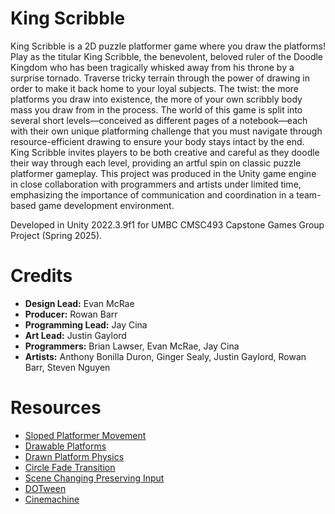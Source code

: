 # King Scribble
King Scribble is a 2D puzzle platformer game where you draw the platforms! Play as the titular King Scribble, the benevolent, beloved ruler of the Doodle Kingdom who has been tragically whisked away from his throne by a surprise tornado. Traverse tricky terrain through the power of drawing in order to make it back home to your loyal subjects. The twist: the more platforms you draw into existence, the more of your own scribbly body mass you draw from in the process. The world of this game is split into several short levels—conceived as different pages of a notebook—each with their own unique platforming challenge that you must navigate through resource-efficient drawing to ensure your body stays intact by the end. King Scribble invites players to be both creative and careful as they doodle their way through each level, providing an artful spin on classic puzzle platformer gameplay. This project was produced in the Unity game engine in close collaboration with programmers and artists under limited time, emphasizing the importance of communication and coordination in a team-based game development environment.

Developed in Unity 2022.3.9f1 for UMBC CMSC493 Capstone Games Group Project (Spring 2025).

# Credits
- **Design Lead:** Evan McRae
- **Producer:** Rowan Barr
- **Programming Lead:** Jay Cina
- **Art Lead:** Justin Gaylord
- **Programmers:** Brian Lawser, Evan McRae, Jay Cina
- **Artists:** Anthony Bonilla Duron, Ginger Sealy, Justin Gaylord, Rowan Barr, Steven Nguyen

# Resources
- [Sloped Platformer Movement](https://www.youtube.com/watch?v=QPiZSTEuZnw)
- [Drawable Platforms](https://www.youtube.com/watch?v=SmAwege_im8)
- [Drawn Platform Physics](https://youtu.be/Jgy8c0M_vO4)
- [Circle Fade Transition](https://www.youtube.com/watch?v=rtYCqVahq6A)
- [Scene Changing Preserving Input](https://forum.unity.com/threads/application-loadlevel-resets-input-getaxis-work-arounds.118511/#post-700346)
- [DOTween](https://assetstore.unity.com/packages/tools/animation/dotween-hotween-v2-27676)
- [Cinemachine](https://unity.com/features/cinemachine)
